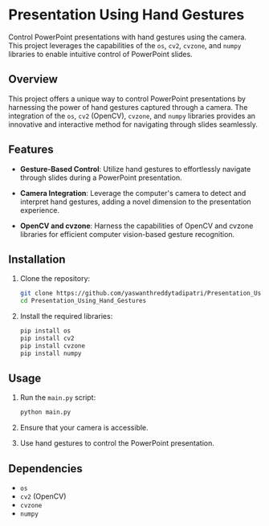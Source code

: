# Presentation Using Hand Gestures

Control PowerPoint presentations with hand gestures using the camera. This project leverages the capabilities of the `os`, `cv2`, `cvzone`, and `numpy` libraries to enable intuitive control of PowerPoint slides.

## Overview

This project offers a unique way to control PowerPoint presentations by harnessing the power of hand gestures captured through a camera. The integration of the `os`, `cv2` (OpenCV), `cvzone`, and `numpy` libraries provides an innovative and interactive method for navigating through slides seamlessly.

## Features

- **Gesture-Based Control**: Utilize hand gestures to effortlessly navigate through slides during a PowerPoint presentation.
  
- **Camera Integration**: Leverage the computer's camera to detect and interpret hand gestures, adding a novel dimension to the presentation experience.

- **OpenCV and cvzone**: Harness the capabilities of OpenCV and cvzone libraries for efficient computer vision-based gesture recognition.



## Installation

1. Clone the repository:

   ```bash
   git clone https://github.com/yaswanthreddytadipatri/Presentation_Using_Hand_Gestures.git
   cd Presentation_Using_Hand_Gestures
   ```

2. Install the required libraries:

   ```bash
   pip install os
   pip install cv2
   pip install cvzone
   pip install numpy
   ```

## Usage

1. Run the `main.py` script:

   ```bash
   python main.py
   ```

2. Ensure that your camera is accessible.

3. Use hand gestures to control the PowerPoint presentation.

## Dependencies

- `os`
- `cv2` (OpenCV)
- `cvzone`
- `numpy`

